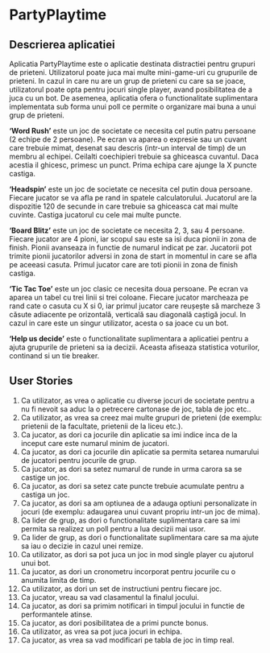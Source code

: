 # PartyPlaytime

## Descrierea aplicatiei 
Aplicatia PartyPlaytime este o aplicatie destinata distractiei pentru grupuri de prieteni. Utilizatorul poate juca mai multe mini-game-uri cu grupurile de prieteni. In cazul in care nu are un grup de prieteni cu care sa se joace, utilizatorul poate opta pentru jocuri single player, avand posibilitatea de a juca cu un bot. De asemenea, aplicatia ofera o functionalitate suplimentara implementata sub forma unui poll ce permite o organizare mai buna a unui grup de prieteni. 

**‘Word Rush’** este un joc de societate ce necesita cel putin patru persoane (2 echipe de 2 persoane). Pe ecran va aparea o expresie sau un cuvant care trebuie mimat, desenat sau descris (intr-un interval de timp) de un membru al echipei. Ceilalti coechipieri trebuie sa ghiceasca cuvantul. Daca acestia il ghicesc, primesc un punct. Prima echipa care ajunge la X puncte castiga.  

**‘Headspin’** este un joc de societate ce necesita cel putin doua persoane. Fiecare jucator se va afla pe rand in spatele calculatorului. Jucatorul are la dispozitie 120 de secunde in care trebuie sa ghiceasca cat mai multe cuvinte. Castiga jucatorul cu cele mai multe puncte. 

**‘Board Blitz’** este un joc de societate ce necesita 2, 3, sau 4 persoane. Fiecare jucator are 4 pioni, iar scopul sau este sa isi duca pionii in zona de finish. Pionii avanseaza in functie de numarul indicat pe zar. Jucatorii pot trimite pionii jucatorilor adversi in zona de start in momentul in care se afla pe aceeasi casuta. Primul jucator care are toti pionii in zona de finish castiga. 

**‘Tic Tac Toe’** este un joc clasic ce necesita doua persoane. Pe ecran va aparea un tabel cu trei linii si trei coloane. Fiecare jucator marcheaza pe rand cate o casuta cu X si 0, iar primul jucator care reușește să marcheze 3 căsute adiacente pe orizontală, verticală sau diagonală caștigă jocul. In cazul in care este un singur utilizator, acesta o sa joace cu un bot.

**‘Help us decide’** este o functionalitate suplimentara a aplicatiei pentru a ajuta grupurile de prieteni sa ia decizii. Aceasta afiseaza statistica voturilor, continand si un tie breaker.

## User Stories 

1.	Ca utilizator, as vrea o aplicatie cu diverse jocuri de societate pentru a nu fi nevoit sa aduc la o petrecere cartonase de joc, tabla de joc etc..
2.	Ca utilizator, as vrea sa creez mai multe grupuri de prieteni (de exemplu: prietenii de la facultate, prietenii de la liceu etc.). 
3.	Ca jucator, as dori ca jocurile din aplicatie sa imi indice inca de la inceput care este numarul minim de jucatori.
4.	Ca jucator, as dori ca jocurile din aplicatie sa permita setarea numarului de jucatori pentru jocurile de grup.
5.	Ca jucator, as dori sa setez numarul de runde in urma carora sa se castige un joc. 
6.	Ca jucator, as dori sa setez cate puncte trebuie acumulate pentru a castiga un joc. 
7.	Ca jucator, as dori sa am optiunea de a adauga optiuni personalizate in jocuri (de exemplu: adaugarea unui cuvant propriu intr-un joc de mima). 
8.	Ca lider de grup, as dori o functionalitate suplimentara care sa imi permita sa realizez un poll pentru a lua decizii mai usor. 
9.	Ca lider de grup, as dori o functionalitate suplimentara care sa ma ajute sa iau o decizie in cazul unei remize. 
10.	Ca utilizator, as dori sa pot juca un joc in mod single player cu ajutorul unui bot. 
11.	Ca jucator, as dori un cronometru incorporat pentru jocurile cu o anumita limita de timp. 
12.	Ca utilizator, as dori un set de instructiuni pentru fiecare joc. 
13.	Ca jucator, vreau sa vad clasamentul la finalul jocului. 
14.	Ca jucator, as dori sa primim notificari in timpul jocului in functie de performantele atinse. 
15.	Ca jucator, as dori posibilitatea de a primi puncte bonus. 
16.	Ca utilizator, as vrea sa pot juca jocuri in echipa.  
17.	Ca jucator, as vrea sa vad modificari pe tabla de joc in timp real.



